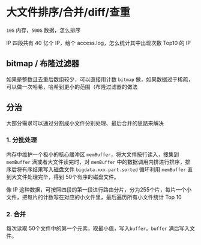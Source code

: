 # 大文件排序/合并/diff/查重
`10G` 内存，`500G` 数据，怎么排序

IP 四段共有 40 亿个 IP，给个 access.log，怎么统计其中出现次数 Top10 的 IP



## bitmap / 布隆过滤器

如果是整数且去重后数组较少，可以直接用计数 `bitmap` 做，如果数据过于稀疏，可以做一次哈希，哈希到更小的范围（布隆过滤器的做法



## 分治

大部分需求可以通过分割成小文件分别处理、最后合并的思路来解决

### 1. 分批处理
内存中维护一个极小的核心缓冲区 `memBuffer`，将大文件按行读入，搜集到 `memBuffer` 满或者大文件读完时，对 `memBuffer` 中的数据调用内排进行排序，排序后将有序结果写入磁盘文件 `bigdata.xxx.part.sorted`
循环利用 `memBuffer` 直到大文件处理完毕，得到 50个有序的磁盘文件。

像 IP 这种数据，可按照四段的第一段进行路由分片，分为255个片，每片一个小文件，把每片的计数写在对应的小文件里，最后遍历所有小文件统计 Top 10



### 2. 合并

每次读取 50个文件中的第一个元素，取最小值，写入`buffer`。`buffer` 满后写入文件。

